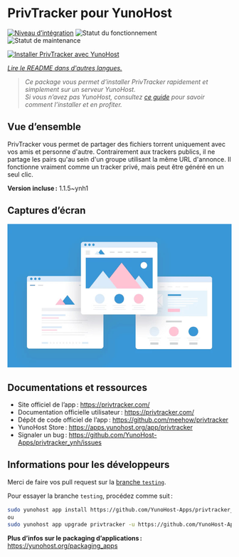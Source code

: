 <!--
Nota bene : ce README est automatiquement généré par <https://github.com/YunoHost/apps/tree/master/tools/readme_generator>
Il NE doit PAS être modifié à la main.
-->

# PrivTracker pour YunoHost

[![Niveau d’intégration](https://apps.yunohost.org/badge/integration/privtracker)](https://ci-apps.yunohost.org/ci/apps/privtracker/)
![Statut du fonctionnement](https://apps.yunohost.org/badge/state/privtracker)
![Statut de maintenance](https://apps.yunohost.org/badge/maintained/privtracker)

[![Installer PrivTracker avec YunoHost](https://install-app.yunohost.org/install-with-yunohost.svg)](https://install-app.yunohost.org/?app=privtracker)

*[Lire le README dans d'autres langues.](./ALL_README.md)*

> *Ce package vous permet d’installer PrivTracker rapidement et simplement sur un serveur YunoHost.*  
> *Si vous n’avez pas YunoHost, consultez [ce guide](https://yunohost.org/install) pour savoir comment l’installer et en profiter.*

## Vue d’ensemble

PrivTracker vous permet de partager des fichiers torrent uniquement avec vos amis et personne d'autre. Contrairement aux trackers publics, il ne partage les pairs qu'au sein d'un groupe utilisant la même URL d'annonce. Il fonctionne vraiment comme un tracker privé, mais peut être généré en un seul clic.


**Version incluse :** 1.1.5~ynh1

## Captures d’écran

![Capture d’écran de PrivTracker](./doc/screenshots/example.jpg)

## Documentations et ressources

- Site officiel de l’app : <https://privtracker.com/>
- Documentation officielle utilisateur : <https://privtracker.com/>
- Dépôt de code officiel de l’app : <https://github.com/meehow/privtracker>
- YunoHost Store : <https://apps.yunohost.org/app/privtracker>
- Signaler un bug : <https://github.com/YunoHost-Apps/privtracker_ynh/issues>

## Informations pour les développeurs

Merci de faire vos pull request sur la [branche `testing`](https://github.com/YunoHost-Apps/privtracker_ynh/tree/testing).

Pour essayer la branche `testing`, procédez comme suit :

```bash
sudo yunohost app install https://github.com/YunoHost-Apps/privtracker_ynh/tree/testing --debug
ou
sudo yunohost app upgrade privtracker -u https://github.com/YunoHost-Apps/privtracker_ynh/tree/testing --debug
```

**Plus d’infos sur le packaging d’applications :** <https://yunohost.org/packaging_apps>
